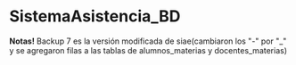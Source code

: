 # SistemaAsistencia_BD

**Notas!**
Backup 7 es la versión modificada de siae(cambiaron los "-" por "_" y se agregaron filas a las tablas de alumnos_materias y docentes_materias)
